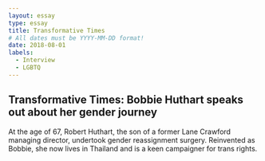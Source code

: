 ```yaml
---
layout: essay
type: essay
title: Transformative Times
# All dates must be YYYY-MM-DD format!
date: 2018-08-01
labels:
  - Interview
  - LGBTQ
---
```



## Transformative Times: Bobbie Huthart speaks out about her gender journey

At the age of 67, Robert Huthart, the son of a former Lane Crawford managing director, undertook gender reassignment surgery. Reinvented as Bobbie, she now lives in Thailand and is a keen campaigner for trans rights. 

<a href="baileyatkinson.github.io/Bobbie Huthart.pdf" class="image fit"><img src="images/marr_pic.jpg" alt=""></a>
